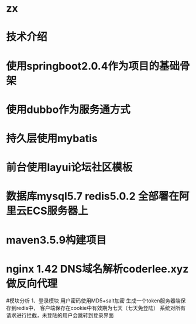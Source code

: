 # zx
# 技术介绍
# 使用springboot2.0.4作为项目的基础骨架
# 使用dubbo作为服务通方式
# 持久层使用mybatis
# 前台使用layui论坛社区模板
# 数据库mysql5.7  redis5.0.2  全部署在阿里云ECS服务器上
# maven3.5.9构建项目
# nginx 1.42 DNS域名解析coderlee.xyz 做反向代理


#模块分析
    1、登录模块
       用户密码使用MD5+salt加密 生成一个token服务器端保存到redis中，
       客户端保存在cookie中有效期为七天（七天免登陆）
       系统对所有请求进行拦截，未登陆的用户会跳转到登录界面
        
